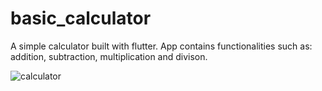 # basic_calculator
A simple calculator built with flutter.
App contains functionalities such as: addition, subtraction, multiplication and divison.

![calculator](https://drive.google.com/file/d/1oSBlj4oCzgVFOFbQIWzuBXDO1qxyzVyW/view)
